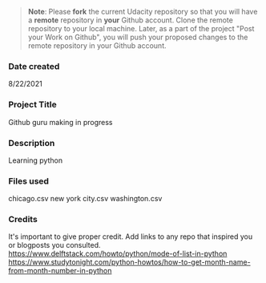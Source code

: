 >**Note**: Please **fork** the current Udacity repository so that you will have a **remote** repository in **your** Github account. Clone the remote repository to your local machine. Later, as a part of the project "Post your Work on Github", you will push your proposed changes to the remote repository in your Github account.

### Date created
8/22/2021
### Project Title
Github guru making in progress
### Description
Learning python
### Files used
chicago.csv
new york city.csv
washington.csv

### Credits
It's important to give proper credit. Add links to any repo that inspired you or blogposts you consulted.
https://www.delftstack.com/howto/python/mode-of-list-in-python
https://www.studytonight.com/python-howtos/how-to-get-month-name-from-month-number-in-python

